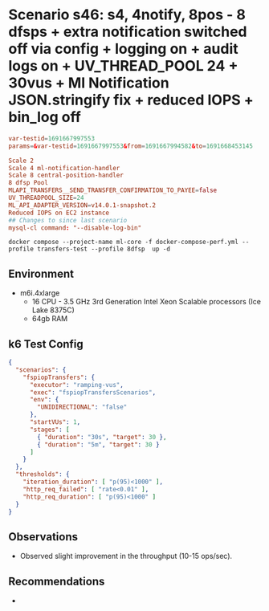 # Scenario s46: s4, 4notify, 8pos - 8 dfsps + extra notification switched off via config + logging on + audit logs on + UV_THREAD_POOL 24 + 30vus + Ml Notification JSON.stringify fix + reduced IOPS + bin_log off

```conf
var-testid=1691667997553
params=&var-testid=1691667997553&from=1691667994582&to=1691668453145

Scale 2
Scale 4 ml-notification-handler
Scale 8 central-position-handler
8 dfsp Pool
MLAPI_TRANSFERS__SEND_TRANSFER_CONFIRMATION_TO_PAYEE=false
UV_THREADPOOL_SIZE=24
ML_API_ADAPTER_VERSION=v14.0.1-snapshot.2
Reduced IOPS on EC2 instance
## Changes to since last scenario
mysql-cl command: "--disable-log-bin"
```

```
docker compose --project-name ml-core -f docker-compose-perf.yml --profile transfers-test --profile 8dfsp  up -d
```

## Environment

- m6i.4xlarge
  - 16 CPU - 3.5 GHz 3rd Generation Intel Xeon Scalable processors (Ice Lake 8375C)
  - 64gb RAM

## k6 Test Config

```json
{
  "scenarios": {
    "fspiopTransfers": {
      "executor": "ramping-vus",
      "exec": "fspiopTransfersScenarios",
      "env": {
        "UNIDIRECTIONAL": "false"
      },
      "startVUs": 1,
      "stages": [
        { "duration": "30s", "target": 30 },
        { "duration": "5m", "target": 30 }
      ]
    }
  },
  "thresholds": {
    "iteration_duration": [ "p(95)<1000" ],
    "http_req_failed": [ "rate<0.01" ],
    "http_req_duration": [ "p(95)<1000" ]
  }
}
```

## Observations

- Observed slight improvement in the throughput (10-15 ops/sec).

## Recommendations

-

